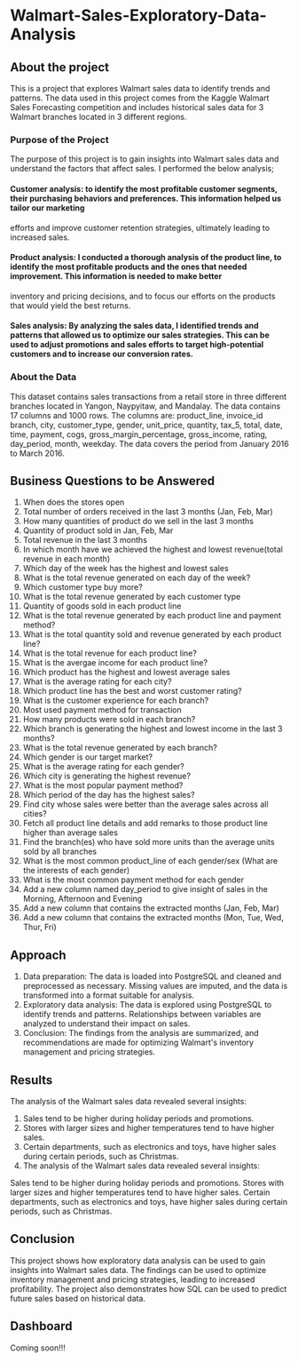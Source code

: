 # Walmart-Sales-Exploratory-Data-Analysis

## About the project
This is a project that explores Walmart sales data to identify trends and patterns. The data used in this project comes from the Kaggle Walmart Sales Forecasting competition and includes historical sales data for 3 Walmart branches located in 3 different regions.

### Purpose of the Project
The purpose of this project is to gain insights into Walmart sales data and understand the factors that affect sales. I performed the below analysis;
#### Customer analysis: to identify the most profitable customer segments, their purchasing behaviors and preferences. This information helped us tailor our marketing 
efforts and improve customer retention strategies, ultimately leading to increased sales.  
#### Product analysis: I conducted a thorough analysis of the product line, to identify the most profitable products and the ones that needed improvement. This information is needed to make better 
inventory and pricing decisions, and to focus our efforts on the products that would yield the best returns.
#### Sales analysis: By analyzing the sales data, I identified trends and patterns that allowed us to optimize our sales strategies. This can be used to adjust promotions and sales efforts to target high-potential customers and to increase our conversion rates.

### About the Data
This dataset contains sales transactions from a retail store in three different branches located in Yangon, Naypyitaw, and Mandalay. The data contains 17 columns and 1000 rows. The columns are: product_line, invoice_id	branch,	city, customer_type,	gender, unit_price,	quantity,	tax_5, total, date,	time,	payment,	cogs,	gross_margin_percentage,	gross_income,	rating,	day_period,	month,	weekday. The data covers the period from January 2016 to March 2016.

## Business Questions to be Answered
1. When does the stores open
2. Total number of orders received in the last 3 months (Jan, Feb, Mar)
3. How many quantities of product do we sell in the last 3 months
4. Quantity of product sold in Jan, Feb, Mar
5. Total revenue in the last 3 months
6. In which month have we achieved the highest and lowest revenue(total revenue in each month)
7. Which day of the week has the highest and lowest sales
8. What is the total revenue generated on each day of the week?
9. Which customer type buy more?
10. What is the total revenue generated by each customer type
11. Quantity of goods sold in each product line
12. What is the total revenue generated by each product line and payment method?
13. What is the total quantity sold and revenue generated by each product line?
14. What is the total revenue for each product line?
15. What is the avergae income for each product line?
16. Which product has the highest and lowest average sales
17. What is the average rating for each city?
18. Which product line has the best and worst customer rating?
19. What is the customer experience for each branch?
20. Most used payment method for transaction
21. How many products were sold in each branch?
22. Which branch is generating the highest and lowest income in the last 3 months?
23. What is the total revenue generated by each branch?
24. Which gender is our target market?
25. What is the average rating for each gender?
26. Which city is generating the highest revenue?
27. What is the most popular payment method?
28. Which period of the day has the highest sales?
29. Find city whose sales were better than the average sales across all cities?
30. Fetch all product line details and add remarks to those product line higher than average sales
31. Find the branch(es) who have sold more units than the average units sold by all branches
32. What is the most common product_line of each gender/sex (What are the interests of each gender)
33. What is the most common payment method for each gender
34. Add a new column named day_period to give insight of sales in the Morning, Afternoon and Evening
35. Add a new column that contains the extracted months (Jan, Feb, Mar)
36. Add a new column that contains the extracted months (Mon, Tue, Wed, Thur, Fri)

## Approach
1. Data preparation: The data is loaded into PostgreSQL and cleaned and preprocessed as necessary. Missing values are imputed, and the data is transformed into a format suitable for analysis.
2. Exploratory data analysis: The data is explored using PostgreSQL to identify trends and patterns. Relationships between variables are analyzed to understand their impact on sales.
3. Conclusion: The findings from the analysis are summarized, and recommendations are made for optimizing Walmart's inventory management and pricing strategies.

## Results
The analysis of the Walmart sales data revealed several insights:

1. Sales tend to be higher during holiday periods and promotions.
2. Stores with larger sizes and higher temperatures tend to have higher sales.
3. Certain departments, such as electronics and toys, have higher sales during certain periods, such as Christmas.
4. The analysis of the Walmart sales data revealed several insights:

Sales tend to be higher during holiday periods and promotions.
Stores with larger sizes and higher temperatures tend to have higher sales.
Certain departments, such as electronics and toys, have higher sales during certain periods, such as Christmas.

## Conclusion    
This project shows how exploratory data analysis can be used to gain insights into Walmart sales data. The findings can be used to optimize inventory management and pricing strategies, leading to increased profitability. The project also demonstrates how SQL can be used to predict future sales based on historical data.

## Dashboard
Coming soon!!!
